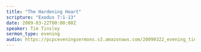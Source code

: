 ```yaml
---
title: "The Hardening Heart"
scripture: "Exodus 7:1-13"
date: 2009-03-22T00:00:00Z
speaker: Tim Tinsley
sermon_type: evening
audio: https://pcpceveningsermons.s3.amazonaws.com/20090322_evening_tinsley.mp3 
---
```



